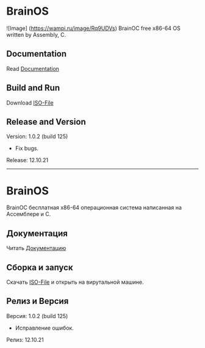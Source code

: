 # BrainOS
![Image] (https://wampi.ru/image/Rq9UDVs)
BrainOC free  x86-64 OS written by Assembly, C.

## Documentation
Read [Documentation](https://brainos.ml)
## Build and Run
Download [ISO-File](https://brainos.ml/download/)
## Release and Version
Version: 1.0.2 (build 125)
- Fix bugs.

Release: 12.10.21
____

# BrainOS
BrainOC бесплатная x86-64 операционная система написанная на Ассемблере и C.

## Документация
Читать [Документацию](https://brainos.ml)

## Сборка и запуск
Скачать [ISO-File](https://brainos.ml/download/) и открыть на вирутальной машине.

## Релиз и Версия
Версия: 1.0.2 (build 125)
- Исправление ошибок.

Релиз: 12.10.21
